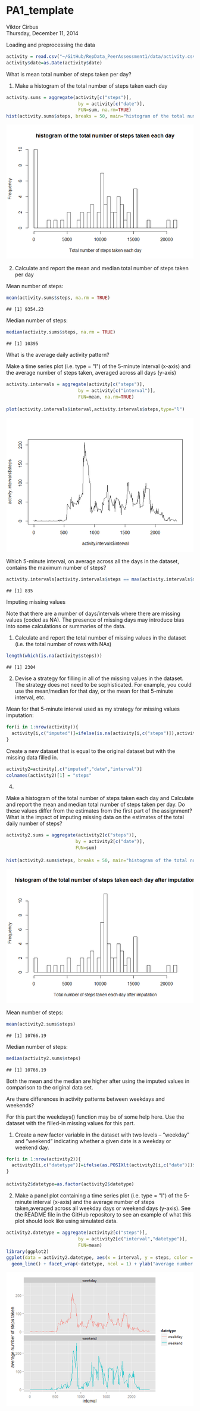 # PA1_template
Viktor Cirbus  
Thursday, December 11, 2014  

Loading and preprocessing the data


```r
activity = read.csv("~/GitHub/RepData_PeerAssessment1/data/activity.csv", stringsAsFactors=FALSE)
activity$date=as.Date(activity$date)
```

What is mean total number of steps taken per day?

1.  Make a histogram of the total number of steps taken each day


```r
activity.sums = aggregate(activity[c("steps")], 
                           by = activity[c("date")],
                           FUN=sum, na.rm=TRUE)
hist(activity.sums$steps, breaks = 50, main="histogram of the total number of steps taken each day",xlab="Total number of steps taken each day")
```

![](PA1_template_files/figure-html/unnamed-chunk-2-1.png) 

2.  Calculate and report the mean and median total number of steps taken per day


Mean number of steps:



```r
mean(activity.sums$steps, na.rm = TRUE)
```

```
## [1] 9354.23
```

Median number of steps:


```r
median(activity.sums$steps, na.rm = TRUE)
```

```
## [1] 10395
```

What is the average daily activity pattern?

Make a time series plot (i.e. type = "l") of the 5-minute interval (x-axis) and the average number of steps taken, averaged across all days (y-axis)


```r
activity.intervals = aggregate(activity[c("steps")], 
                           by = activity[c("interval")],
                           FUN=mean, na.rm=TRUE)

plot(activity.intervals$interval,activity.intervals$steps,type="l")
```

![](PA1_template_files/figure-html/unnamed-chunk-5-1.png) 


Which 5-minute interval, on average across all the days in the dataset, contains the maximum number of steps?



```r
activity.intervals[activity.intervals$steps == max(activity.intervals$steps), ]$interval
```

```
## [1] 835
```

Imputing missing values

Note that there are a number of days/intervals where there are missing values (coded as NA). The presence of missing days may introduce bias into some calculations or summaries of the data.

1.  Calculate and report the total number of missing values in the dataset (i.e. the total number of rows with NAs)



```r
length(which(is.na(activity$steps)))
```

```
## [1] 2304
```

2.  Devise a strategy for filling in all of the missing values in the dataset. The strategy does not need to be sophisticated. For example, you could use the mean/median for that day, or the mean for that 5-minute interval, etc.


Mean for that 5-minute interval used as my strategy for missing values imputation:


```r
for(i in 1:nrow(activity)){
  activity[i,c("imputed")]=ifelse(is.na(activity[i,c("steps")]),activity.intervals[activity.intervals$interval==activity[i,c("interval")],]$steps,activity[i,c("steps")])
}
```


Create a new dataset that is equal to the original dataset but with the missing data filled in.



```r
activity2=activity[,c("imputed","date","interval")]
colnames(activity2)[1] = "steps"
```

4.  

Make a histogram of the total number of steps taken each day and Calculate and report the mean and median 
total number of steps taken per day. Do these values differ from the estimates from the first part of the assignment?
What is the impact of imputing missing data on the estimates of the total daily number of steps?



```r
activity2.sums = aggregate(activity2[c("steps")], 
                          by = activity2[c("date")],
                          FUN=sum)

hist(activity2.sums$steps, breaks = 50, main="histogram of the total number of steps taken each day after imputation",xlab="Total number of steps taken each day after imputation")
```

![](PA1_template_files/figure-html/unnamed-chunk-10-1.png) 


Mean number of steps:



```r
mean(activity2.sums$steps)
```

```
## [1] 10766.19
```

Median number of steps:


```r
median(activity2.sums$steps)
```

```
## [1] 10766.19
```

Both the mean and the median are higher after using the imputed values in comparison to the original data set.


Are there differences in activity patterns between weekdays and weekends?


For this part the weekdays() function may be of some help here. Use the dataset with the filled-in missing values for this part.

1.  Create a new factor variable in the dataset with two levels – “weekday” and “weekend” indicating whether a given date is a weekday or weekend day.


```r
for(i in 1:nrow(activity2)){
  activity2[i,c("datetype")]=ifelse(as.POSIXlt(activity2[i,c("date")])$wday == 6,"weekend",ifelse(as.POSIXlt(activity2[i,c("date")])$wday == 7,"weekend","weekday"))
}

activity2$datetype=as.factor(activity2$datetype)
```


2.  Make a panel plot containing a time series plot (i.e. type = "l") of the 5-minute interval (x-axis) and the average number of steps taken,averaged across all weekday days or weekend days (y-axis). See the README file in the GitHub repository to see an example of what this plot should look like using simulated data.



```r
activity2.datetype = aggregate(activity2[c("steps")], 
                           by = activity2[c("interval","datetype")],
                           FUN=mean)
library(ggplot2)
ggplot(data = activity2.datetype, aes(x = interval, y = steps, color = datetype)) + 
  geom_line() + facet_wrap(~datetype, ncol = 1) + ylab("average number of steps taken")
```

![](PA1_template_files/figure-html/unnamed-chunk-14-1.png) 


